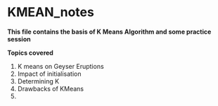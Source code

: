 # KMEAN_notes

**This file contains the basis of K Means Algorithm and some practice session**

**Topics covered**
1. K means on Geyser Eruptions
2. Impact of initialisation
3. Determining K
4. Drawbacks of KMeans
5. 
